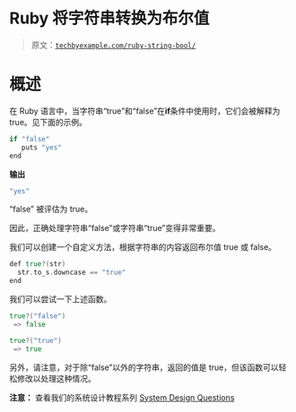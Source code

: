 # Ruby 将字符串转换为布尔值

> 原文：[`techbyexample.com/ruby-string-bool/`](https://techbyexample.com/ruby-string-bool/)

# **概述**

在 Ruby 语言中，当字符串“true”和“false”在**if**条件中使用时，它们会被解释为 true。见下面的示例。

```go
if "false"
   puts "yes"
end
```

**输出**

```go
"yes"
```

“false” 被评估为 true。

因此，正确处理字符串“false”或字符串“true”变得非常重要。

我们可以创建一个自定义方法，根据字符串的内容返回布尔值 true 或 false。

```go
def true?(str)
  str.to_s.downcase == "true"
end
```

我们可以尝试一下上述函数。

```go
true?("false")
 => false
```

```go
true?("true")
 => true
```

另外，请注意，对于除“false”以外的字符串，返回的值是 true，但该函数可以轻松修改以处理这种情况。

**注意：** 查看我们的系统设计教程系列 [System Design Questions](https://techbyexample.com/system-design-questions/)
